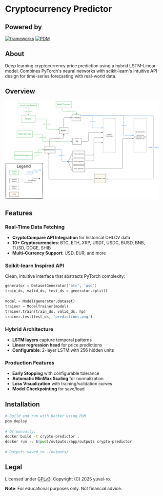 # Cryptocurrency Predictor

## Powered by

[![frameworks](https://skillicons.dev/icons?i=python,pytorch,sklearn,docker&theme=light)](https://skillicons.dev)
[![PDM](https://img.shields.io/badge/PDM-managed-blueviolet)](https://pdm.fming.dev)

## About

Deep learning cryptocurrency price prediction using a hybrid LSTM-Linear model. Combines PyTorch's neural networks with scikit-learn's intuitive API design for time-series forecasting with real-world data.

## Overview

<img src=".github/flowchart.svg"/>

## Features

### Real-Time Data Fetching

- **CryptoCompare API Integration** for historical OHLCV data
- **10+ Cryptocurrencies**: BTC, ETH, XRP, USDT, USDC, BUSD, BNB, TUSD, DOGE, SHIB
- **Multi-Currency Support**: USD, EUR, and more

### Scikit-learn Inspired API

Clean, intuitive interface that abstracts PyTorch complexity:

```python
generator = DatasetGenerator('btc', 'usd')
train_ds, valid_ds, test_ds = generator.split()

model = Model(generator.dataset)
trainer = ModelTrainer(model)
trainer.train(train_ds, valid_ds, hp)
trainer.test(test_ds, 'predictions.png')
```

### Hybrid Architecture

- **LSTM layers** capture temporal patterns
- **Linear regression head** for price predictions
- **Configurable**: 2-layer LSTM with 256 hidden units

### Production Features

- **Early Stopping** with configurable tolerance
- **Automatic MinMax Scaling** for normalization
- **Loss Visualization** with training/validation curves
- **Model Checkpointing** for save/load

## Installation

```bash
# Build and run with Docker using PDM
pdm deploy

# Or manually:
docker build -t crypto-predictor .
docker run -v $(pwd)/outputs:/app/outputs crypto-predictor

# Outputs saved to ./outputs/
```

## Legal

Licensed under [GPLv3](./LICENSE). Copyright (C) 2025 yuval-ro.

**Note**: For educational purposes only. Not financial advice.

